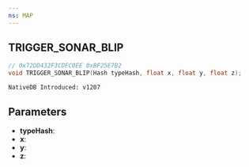 ```yaml
---
ns: MAP
---
```

## TRIGGER_SONAR_BLIP

```c
// 0x72DD432F3CDFC0EE 0xBF25E7B2
void TRIGGER_SONAR_BLIP(Hash typeHash, float x, float y, float z);
```

```
NativeDB Introduced: v1207
```

## Parameters
* **typeHash**:
* **x**:
* **y**:
* **z**:
